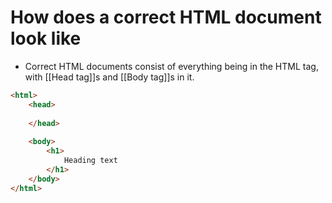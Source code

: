 # How does a correct HTML document look like

- Correct HTML documents consist of everything being in the HTML tag, with [[Head tag]]s and [[Body tag]]s in it.

```html
<html>
	<head>
	    
	</head>
	
	<body>
	    <h1>
		    Heading text
		</h1>
	</body>
</html>
```
